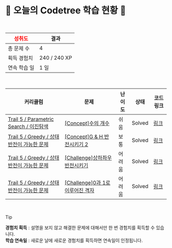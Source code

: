 # 🌲 오늘의 Codetree 학습 현황 🌲

<br />

| <span style="color:red;display:block;text-align:center;"> **성취도**</span> | 결과 |
|---|---|
| 총 문제 수 | 4 |
| 획득 경험치 | 240 / 240 XP |
| 연속 학습 일 | 1 일 |

<br />

|커리큘럼|문제|난이도|상태|코드 링크|
|---|---|---|---|---|
|[Trail 5 / Parametric Search / 이진탐색](https://www.codetree.ai/trail-info/intermediate-mid/)|[[Concept]수의 개수](https://www.codetree.ai/trails/complete/curated-cards/intro-number-of-integers/)|쉬움|Solved|[링크](https://github.com/Bob-zong/Algorithm_Pratice/blob/main/250601/%EC%88%98%EC%9D%98%20%EA%B0%9C%EC%88%98/number-of-integers.java)|
|[Trail 5 / Greedy / 상태 반전이 가능한 문제](https://www.codetree.ai/trail-info/intermediate-mid/)|[[Concept]G & H 반전시키기 2](https://www.codetree.ai/trails/complete/curated-cards/intro-reversing-g-and-h-2/)|보통|Solved|[링크](https://github.com/Bob-zong/Algorithm_Pratice/blob/main/250601/G%20%26%20H%20%EB%B0%98%EC%A0%84%EC%8B%9C%ED%82%A4%EA%B8%B0%202/reversing-g-and-h-2.java)|
|[Trail 5 / Greedy / 상태 반전이 가능한 문제](https://www.codetree.ai/trail-info/intermediate-mid/)|[[Challenge]상하좌우 반전시키기](https://www.codetree.ai/trails/complete/curated-cards/challenge-flip-up-down-left-right/)|어려움|Solved|[링크](https://github.com/Bob-zong/Algorithm_Pratice/blob/main/250601/%EC%83%81%ED%95%98%EC%A2%8C%EC%9A%B0%20%EB%B0%98%EC%A0%84%EC%8B%9C%ED%82%A4%EA%B8%B0/flip-up-down-left-right.java)|
|[Trail 5 / Greedy / 상태 반전이 가능한 문제](https://www.codetree.ai/trail-info/intermediate-mid/)|[[Challenge]0과 1로 이루어진 격자](https://www.codetree.ai/trails/complete/curated-cards/challenge-grid-consisting-of-0-and-1/)|어려움|Solved|[링크](https://github.com/Bob-zong/Algorithm_Pratice/blob/main/250601/0%EA%B3%BC%201%EB%A1%9C%20%EC%9D%B4%EB%A3%A8%EC%96%B4%EC%A7%84%20%EA%B2%A9%EC%9E%90/grid-consisting-of-0-and-1.java)|


<br />

> [!TIP]
> **경험치 획득** : 설명을 보지 않고 해결한 문제에 대해서만 한 번 경험치를 획득할 수 있습니다.  
> **학습 연속일** : 새로운 날에 새로운 경험치를 획득하면 연속일이 인정됩니다.

